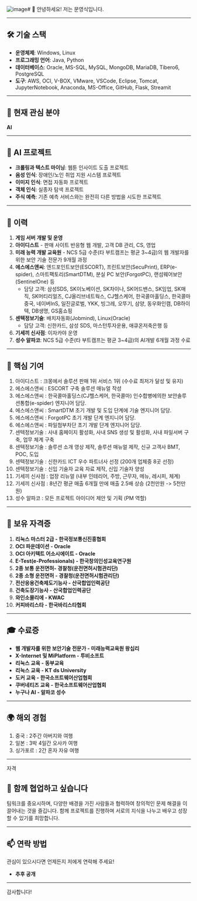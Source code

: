 ![image](https://github.com/user-attachments/assets/d694e861-2b17-47ca-98fa-a7b7e2b6fac0)# 👋 안녕하세요! 저는 문영식입니다.

---

## 🛠️ 기술 스택
- **운영체제**: Windows, Linux
- **프로그래밍 언어**: Java, Python
- **데이터베이스**: Oracle, MS-SQL, MySQL, MongoDB, MariaDB, Tibero6, PostgreSQL
- **도구**: AWS, OCI, V-BOX, VMware, VSCode, Eclipse, Tomcat, JupyterNotebook, Anaconda, MS-Office, GitHub, Flask, Streamit

---

## 🌱 현재 관심 분야
**AI**

---

## 📂 AI 프로젝트
- **크롤링과 텍스트 마이닝**: 웹툰 인사이트 도출 프로젝트
- **음성 인식**: 장애인/노인 취업 지원 시스템 프로젝트
- **이미지 인식**: 면접 자동화 프로젝트
- **객체 인식**: 실종자 탐색 프로젝트
- **주식 예측**: 기존 예측 서비스와는 완전히 다른 방법을 시도한 프로젝트

---

## 👀 이력
1. **게임 서버 개발 및 운영**
2. **아이디스트** - 판매 사이트 반응형 웹 개발, 고객 DB 관리, CS, 영업
3. **미래 능력 개발 교육원** - NCS 5급 수준(타 부트캠프는 평균 3~4급)의 웹 개발자를 위한 보안 기술 전문가 9개월 과정
4. **에스에스앤씨**: 엔드포인트보안(ESCORT), 프린트보안(SecuPrint), ERP(e-spider), 스마트팩토리(SmartDTM), 분실 PC 보안(ForgotPC), 랜섬웨어보안(SentinelOne) 등
   - 담당 고객: 삼성SDS, SK이노베이션, SK차이나, SK어드밴스, SK임업, SK매직, SK머티리얼즈, CJ올리브네트웍스, CJ헬스케어, 한국콜마홀딩스, 한국콜마중국, 네이버InS, 일진글로벌, YKK, 빙그레, 오뚜기, 삼양, 동우화인캠, DB하이텍, DB생명, GS홈쇼핑
5. **센텍정보기술**: 배치자동화(Jobmind), Linux(Oracle)
   - 담당 고객: 신한카드, 삼성 SDS, 마스턴투자운용, 애큐온저축은행 등
6. **기세끼 신사점**: 이자카야 운영
7. **성수 알파코**: NCS 5급 수준(타 부트캠프는 평균 3~4급)의 AI개발 6개월 과정 수료

---

## 🌟 핵심 기여
1. 아이디스트 : 크몽에서 솔루션 판매 1위 서비스 1위 (수수료 최저가 달성 및 유지)
2. 에스에스앤씨 : ESCORT 구축 솔루션 매뉴얼 작성
3. 에스에스앤씨 : 한국콜마홀딩스(CJ헬스케어, 한국콜마) 인수합병에의한 보안솔루션통합(e-spider) 엔지니어 담당.
4. 에스에스앤씨 : SmartDTM 초기 개발 및 도입 단계에 기술 엔지니어 담당.
5. 에스에스앤씨 : ForgotPC 초기 개발 단계 엔지니어 담당.
6. 에스에스앤씨 : 파일첨부차단 초기 개발 단계 엔지니어 담당.
7. 센텍정보기술 : 사내 홈페이지 활성화, 사내 SNS 생성 및 활성화, 사내 파일서버 구축, 업무 체계 구축
8. 센텍정보기술 : 솔루션 소개 영상 제작, 솔루션 매뉴얼 제작, 신규 고객사 BMT, POC, 도입
9. 센텍정보기술 : 신한카드 ICT 우수 파트너사 선정 (200개 업체중 8곳 선정)
10. 센텍정보기술 : 신입 기술자 교육 자료 제작, 신입 기술자 양성
11. 기세끼 신사점 : 업장 리뉴얼 (내부 인테리어, 주방, 근무자, 메뉴, 레시피, 체계)
12. 기세끼 신사점 : 8년간 평균 매출 6개월 만에 매출 2.5배 상승 (2천만원 -> 5천만원)
13. 성수 알파코 : 모든 프로젝트 아이디어 제안 및 기획 (PM 역할)

---


## 📜 보유 자격증
1. **리눅스 마스터 2급 - 한국정보통신진흥협회**
3. **OCI 파운데이션 - Oracle**
2. **OCI 아키텍트 어소시에이트 - Oracle**
4. **E-Test(e-Professionals) - 한국창의인성교육연구원**
5. **2종 보통 운전면허- 경찰청(운전면허시험관리단)**
6. **2종 소형 운전면허 - 경찰청(운전면허시험관리단)**
7. **전산응용건축제도기능사 - 산국합업인력공단**
8. **건축도장기능사 - 산국합업인력공단**
9. **와인소믈리에 - KWAC**
10. **커피바리스타 - 한국바리스타협회**

---

## 🎓 수료증
- **웹 개발자를 위한 보안기술 전문가 - 미래능력교육원 왕십리**
- **X-Internet 및 MiPlatform - 투비소프트**
- **리눅스 교육 - 동부교육**
- **리눅스 교육 - KT ds University**
- **도커 교육 - 한국소프트웨어산업협회**
- **쿠버네티즈 교육 - 한국소프트웨어산업협회**
- **누구나 AI - 알파코 성수**

---

## 🌍 해외 경험
1. 중국 : 2주간 아버지와 여행
2. 일본 : 3박 4일간 오사카 여행
3. 싱가포르 : 2간 혼자 자유 여행

---

자격

## 💞️ 함께 협업하고 싶습니다
팀워크를 중요시하며, 다양한 배경을 가진 사람들과 협력하여 창의적인 문제 해결을 이끌어내는 것을 즐깁니다. 
함께 프로젝트를 진행하며 서로의 지식을 나누고 배우고 성장할 수 있기를 희망합니다.

---

## 📫 연락 방법
관심이 있으시다면 언제든지 저에게 연락해 주세요!
- **추후 공개**

---

감사합니다!
